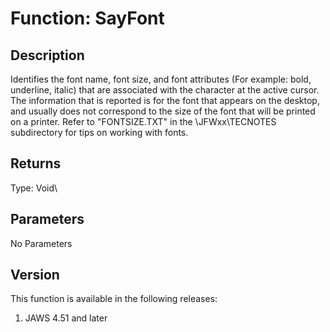 # Function: SayFont

## Description

Identifies the font name, font size, and font attributes (For example:
bold, underline, italic) that are associated with the character at the
active cursor. The information that is reported is for the font that
appears on the desktop, and usually does not correspond to the size of
the font that will be printed on a printer. Refer to \"FONTSIZE.TXT\" in
the \\JFWxx\\TECNOTES subdirectory for tips on working with fonts.

## Returns

Type: Void\

## Parameters

No Parameters

## Version

This function is available in the following releases:

1.  JAWS 4.51 and later
